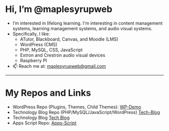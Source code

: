# Hi, I’m @maplesyrupweb
- I’m interested in lifelong learning. I'm interesting in content management systems, learning management systems, and audio visual systems.  
-  Specifically, I like: 
    * ATutor, Blackboard, Canvas, and Moodle  (LMS)
    * WordPress (CMS) 
    * PHP, MySQL, CSS, JavaScript
    * Extron and Crestron audio visual devices
    * Raspberry PI
- 📫 Reach me at: maplesyrupweb@gmail.com

***

# My Repos and Links

* WordPress Repo (Plugins, Themes, Child Themes):  [WP-Demo](https://github.com/maplesyrupweb/wp-demo)
* Technology Blog Repo (PHP/MySQL/JavaScript/WordPress) [Tech-Blog](https://github.com/maplesyrupweb/tech-blog/)
* Technology Blog [Tech Blog](https://maplesyrupweb.com/)
* Apps Script Repo: [Apps-Script](https://github.com/maplesyrupweb/apps-scripts)




<!---
maplesyrupweb/maplesyrupweb is a ✨ special ✨ repository because its `README.md` (this file) appears on your GitHub profile.
You can click the Preview link to take a look at your changes.
--->
